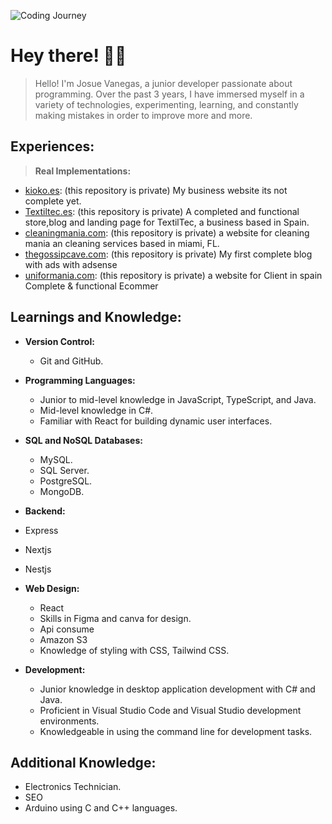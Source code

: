 ![Coding Journey](https://images.pexels.com/photos/546819/pexels-photo-546819.jpeg?auto=compress&cs=tinysrgb&w=600)

# Hey there! 👨‍💻
> Hello! I'm Josue Vanegas, a junior developer passionate about programming. Over the past 3 years, I have immersed myself in a variety of technologies, experimenting, learning, and constantly making mistakes in order to improve more and more.

## Experiences:
> **Real Implementations:**
  - [kioko.es](https://kioko.es): (this repository is private) My business website its not complete yet.
  - [Textiltec.es](https://textiltec.es): (this repository is private) A completed and functional store,blog and landing page for TextilTec, a business based in Spain.
  - [cleaningmania.com](https://cleaningmania.com): (this repository is private) a website for cleaning mania an cleaning services based in miami, FL.
  - [thegossipcave.com](https://thegossipcave.com): (this repository is private) My first complete blog with ads with adsense 
  - [uniformania.com](https://uniformania.com): (this repository is private) a website for Client in spain Complete & functional Ecommer 
## Learnings and Knowledge:

- **Version Control:**
  - Git and GitHub.

- **Programming Languages:**
  - Junior to mid-level knowledge in JavaScript, TypeScript, and Java.
  - Mid-level knowledge in C#.
  - Familiar with React for building dynamic user interfaces.

- **SQL and NoSQL Databases:**
  - MySQL.
  - SQL Server.
  - PostgreSQL.
  - MongoDB.
  
 - **Backend:**
  - Express
  - Nextjs
  - Nestjs

- **Web Design:**
  - React
  - Skills in Figma and canva for design.
  - Api consume
  - Amazon S3
  - Knowledge of styling with CSS, Tailwind CSS.

- **Development:**
  - Junior knowledge in desktop application development with C# and Java.
  - Proficient in Visual Studio Code and Visual Studio development environments.
  - Knowledgeable in using the command line for development tasks.

## Additional Knowledge:
  - Electronics Technician.
  - SEO
  - Arduino using C and C++ languages.
